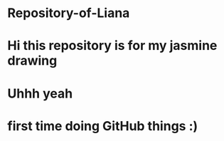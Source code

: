 # Repository-of-Liana
# Hi this repository is for my jasmine drawing
# Uhhh yeah
# first time doing GitHub things :)
